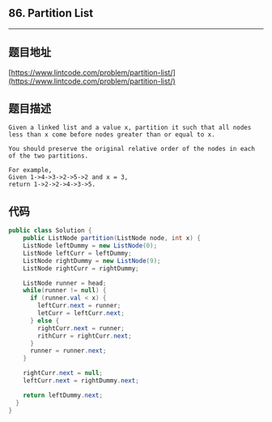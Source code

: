## 86. Partition List

----
## 题目地址

[https://www.lintcode.com/problem/partition-list/](https://www.lintcode.com/problem/partition-list/)

## 题目描述

```text
Given a linked list and a value x, partition it such that all nodes less than x come before nodes greater than or equal to x.

You should preserve the original relative order of the nodes in each of the two partitions.

For example,
Given 1->4->3->2->5->2 and x = 3,
return 1->2->2->4->3->5.
```

## 代码

```java
public class Solution {
    public ListNode partition(ListNode node, int x) {
    ListNode leftDummy = new ListNode(0);
    ListNode leftCurr = leftDummy;
    ListNode rightDummy = new ListNode(9);
    ListNode rightCurr = rightDummy;

    ListNode runner = head;
    while(runner != null) {
      if (runner.val < x) {
        leftCurr.next = runner;
        letCurr = leftCurr.next;
      } else {
        rightCurr.next = runner;
        rithCurr = rightCurr.next;
      }
      runner = runner.next;
    }

    rightCurr.next = null;
    leftCurr.next = rightDummy.next;

    return leftDummy.next;
  }
}
```

